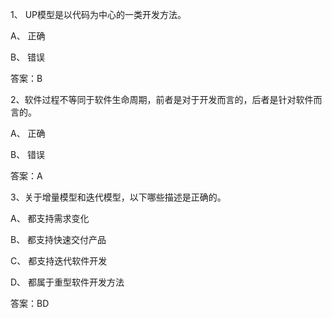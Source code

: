 1、
UP模型是以代码为中心的一类开发方法。


A、
正确


B、
错误

答案：B

2、软件过程不等同于软件生命周期，前者是对于开发而言的，后者是针对软件而言的。


A、
正确


B、
错误


答案：A

3、关于增量模型和迭代模型，以下哪些描述是正确的。


A、
都支持需求变化


B、
都支持快速交付产品


C、
都支持迭代软件开发


D、
都属于重型软件开发方法


答案：BD
